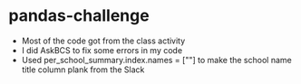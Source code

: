 # pandas-challenge
- Most of the code got from the class activity
- I did AskBCS to fix some errors in my code
- Used per_school_summary.index.names = [""] to make the school name title column plank from the Slack
